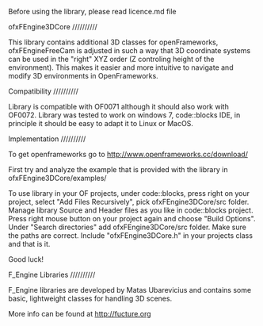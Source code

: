 Before using the library, please read licence.md file


ofxFEngine3DCore //////////

This library contains additional 3D classes for openFrameworks, ofxFEngineFreeCam 
is adjusted in such a way that 3D coordinate systems can be used in the "right" XYZ 
order (Z controling height of the environment). This makes it easier 
and more intuitive to navigate and modify 3D environments in OpenFrameworks.


Compatibility //////////

Library is compatible with OF0071 although it should also work with OF0072.
Library was tested to work on windows 7, code::blocks IDE, in principle
it should be easy to adapt it to Linux or MacOS.


Implementation //////////

To get openframeworks go to 
http://www.openframeworks.cc/download/

First try and analyze the example that is provided with the library in 
ofxFEngine3DCore/examples/

To use library in your OF projects, under code::blocks, press right on your
project, select "Add Files Recursively", pick ofxFEngine3DCore/src folder.
Manage library Source and Header files as you like in code::blocks project.
Press right mouse button on your project again and choose "Build Options".
Under "Search directories" add ofxFEngine3DCore/src folder. Make sure the paths
are correct. Include "ofxFEngine3DCore.h" in your projects class and that is it.


Good luck!


F_Engine Libraries //////////

F_Engine libraries are developed by Matas Ubarevicius and contains 
some basic, lightweight classes for handling 3D scenes.

More info can be found at http://fucture.org